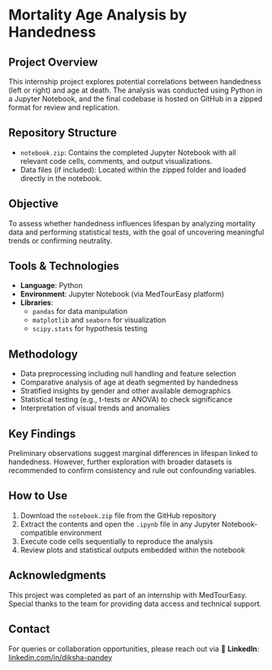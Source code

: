 # Mortality Age Analysis by Handedness

## Project Overview
This internship project explores potential correlations between handedness (left or right) and age at death. The analysis was conducted using Python in a Jupyter Notebook, and the final codebase is hosted on GitHub in a zipped format for review and replication.

## Repository Structure
- `notebook.zip`: Contains the completed Jupyter Notebook with all relevant code cells, comments, and output visualizations.
- Data files (if included): Located within the zipped folder and loaded directly in the notebook.

## Objective
To assess whether handedness influences lifespan by analyzing mortality data and performing statistical tests, with the goal of uncovering meaningful trends or confirming neutrality.

## Tools & Technologies
- **Language**: Python
- **Environment**: Jupyter Notebook (via MedTourEasy platform)
- **Libraries**:
  - `pandas` for data manipulation
  - `matplotlib` and `seaborn` for visualization
  - `scipy.stats` for hypothesis testing

## Methodology
- Data preprocessing including null handling and feature selection
- Comparative analysis of age at death segmented by handedness
- Stratified insights by gender and other available demographics
- Statistical testing (e.g., t-tests or ANOVA) to check significance
- Interpretation of visual trends and anomalies

## Key Findings
Preliminary observations suggest marginal differences in lifespan linked to handedness. However, further exploration with broader datasets is recommended to confirm consistency and rule out confounding variables.

## How to Use
1. Download the `notebook.zip` file from the GitHub repository
2. Extract the contents and open the `.ipynb` file in any Jupyter Notebook-compatible environment
3. Execute code cells sequentially to reproduce the analysis
4. Review plots and statistical outputs embedded within the notebook

## Acknowledgments
This project was completed as part of an internship with MedTourEasy. Special thanks to the team for providing data access and technical support.

## Contact
For queries or collaboration opportunities, please reach out via 
📎 **LinkedIn**: [linkedin.com/in/diksha-pandey](https://www.linkedin.com/in/diksha-pandey/)




